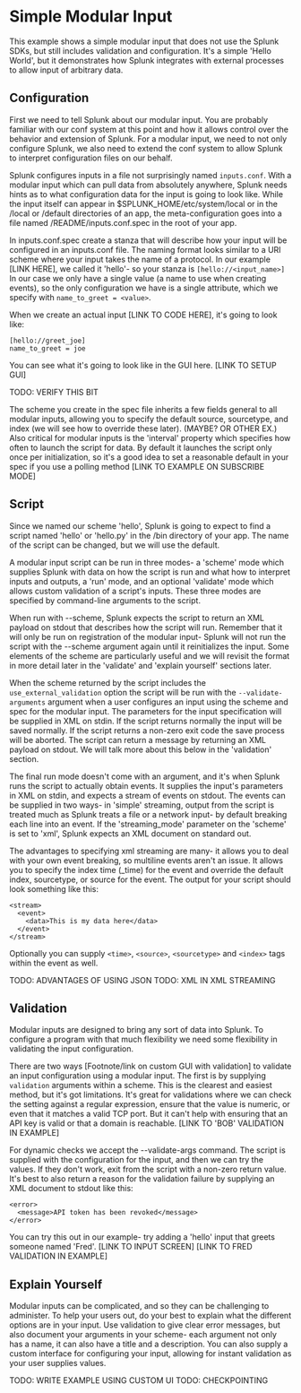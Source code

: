 # Simple Modular Input

This example shows a simple modular input that does not use the
Splunk SDKs, but still includes validation and configuration. It's
a simple 'Hello World', but it demonstrates how Splunk integrates
with external processes to allow input of arbitrary data.

## Configuration

First we need to tell Splunk about our modular input. You are probably
familiar with our conf system at this point and how it allows control
over the behavior and extension of Splunk. For a modular input, we
need to not only configure Splunk, we also need to extend the conf system
to allow Splunk to interpret configuration files on our behalf.

Splunk configures inputs in a file not surprisingly named `inputs.conf`. With
a modular input which can pull data from absolutely anywhere, Splunk needs
hints as to what configuration data for the input is going to look like.
While the input itself can appear in $SPLUNK_HOME/etc/system/local or in 
the /local or /default directories of an app, the meta-configuration goes
into a file named /README/inputs.conf.spec in the root of your app.

In inputs.conf.spec create a stanza that will describe how your input will be
configured in an inputs.conf file. The naming format looks similar to a URI
scheme where your input takes the name of a protocol. In our example
[LINK HERE], we called it 'hello'- so your stanza is `[hello://<input_name>]` In
our case we only have a single value (a name to use when creating events), so
the only configuration we have is a single attribute, which we specify with
`name_to_greet = <value>`.

When we create an actual input [LINK TO CODE HERE], it's going to look like:
```
[hello://greet_joe]
name_to_greet = joe
```

You can see what it's going to look like in the GUI here. [LINK TO SETUP GUI]

TODO: VERIFY THIS BIT

The scheme you create in the spec file inherits a few fields general to all
modular inputs, allowing you to specify the default source, sourcetype, and
index (we will see how to override these later). (MAYBE? OR OTHER EX.) Also
critical for modular inputs is the 'interval' property which specifies how
often to launch the script for data.  By default it launches the script only
once per initialization, so it's a good idea to set a reasonable default in
your spec if you use a polling method [LINK TO EXAMPLE ON SUBSCRIBE MODE]

## Script

Since we named our scheme 'hello', Splunk is going to expect to find a script
named 'hello' or 'hello.py' in the /bin directory of your app. The name of the
script can be changed, but we will use the default.

A modular input script can be run in three modes- a 'scheme' mode which 
supplies Splunk with data on how the script is run and what how to interpret
inputs and outputs, a 'run' mode, and an optional 'validate' mode which allows
custom validation of a script's inputs. These three modes are specified by
command-line arguments to the script.

When run with --scheme, Splunk expects the script to return an XML payload 
on stdout that describes how the script will run. Remember that it will only
be run on registration of the modular input- Splunk will not run the script
with the --scheme argument again until it reinitializes the input. Some elements
of the scheme are particularly useful and we will revisit the format in more
detail later in the 'validate' and 'explain yourself' sections later.

When the scheme returned by the script includes the `use_external_validation` 
option the script will be run with the `--validate-arguments` argument when
a user configures an input using the scheme and spec for the modular input.
The parameters for the input specification will be supplied in XML on stdin.
If the script returns normally the input will be saved normally.  If the script
returns a non-zero exit code the save process will be aborted.  The script 
can return a message by returning an XML payload on stdout. We will talk more
about this below in the 'validation' section.

The final run mode doesn't come with an argument, and it's when Splunk runs 
the script to actually obtain events. It supplies the input's parameters
in XML on stdin, and expects a stream of events on stdout. The events can
be supplied in two ways- in 'simple' streaming, output from the script is 
treated much as Splunk treats a file or a network input- by default breaking
each line into an event. If the 'streaming_mode' parameter on the 'scheme'
is set to 'xml', Splunk expects an XML document on standard out.

The advantages to specifying xml streaming are many- it allows you to deal
with your own event breaking, so multiline events aren't an issue.  It 
allows you to specify the index time (_time) for the event and override 
the default index, sourcetype, or source for the event. The output for your
script should look something like this:

```{xml}
<stream>
  <event>
    <data>This is my data here</data>
  </event>
</stream>
```

Optionally you can supply `<time>`, `<source>`, `<sourcetype>` and `<index>`
tags within the event as well.

TODO: ADVANTAGES OF USING JSON
TODO: XML IN XML STREAMING

## Validation

Modular inputs are designed to bring any sort of data into Splunk. To configure
a program with that much flexibility we need some flexibility in validating the
input configuration.

There are two ways [Footnote/link on custom GUI with validation] to validate
an input configuration using a modular input. The first is by supplying 
`validation` arguments within a scheme. This is the clearest and easiest method,
but it's got limitations. It's great for validations where we can check the
setting against a regular expression, ensure that the value is numeric, or even
that it matches a valid TCP port. But it can't help with ensuring that an API
key is valid or that a domain is reachable. [LINK TO 'BOB' VALIDATION IN EXAMPLE]

For dynamic checks we accept the --validate-args command. The script is supplied
with the configuration for the input, and then we can try the values. If they 
don't work, exit from the script with a non-zero return value. It's best to also
return a reason for the validation failure by supplying an XML document to stdout
like this:

```{xml}
<error>
  <message>API token has been revoked</message>
</error>
```

You can try this out in our example- try adding a 'hello' input that greets someone
named 'Fred'.
[LINK TO INPUT SCREEN]
[LINK TO FRED VALIDATION IN EXAMPLE]


## Explain Yourself 

Modular inputs can be complicated, and so they can be challenging to administer.
To help your users out, do your best to explain what the different options are
in your input. Use validation to give clear error messages, but also document
your arguments in your scheme- each argument not only has a name, it can also
have a title and a description. You can also supply a custom interface for 
configuring your input, allowing for instant validation as your user supplies
values.

TODO: WRITE EXAMPLE USING CUSTOM UI
TODO: CHECKPOINTING
